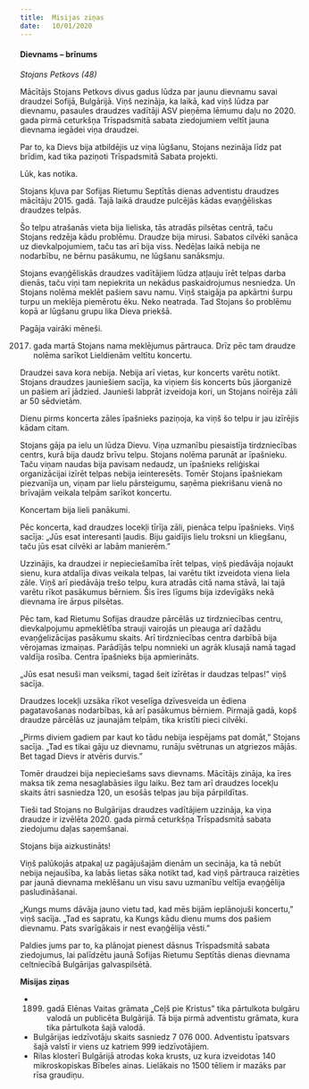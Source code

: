 ```yaml
---
title:  Misijas ziņas
date:   10/01/2020
---
```


#### Dievnams – brīnums

_Stojans Petkovs (48)_

Mācītājs Stojans Petkovs divus gadus lūdza par jaunu dievnamu savai draudzei Sofijā, Bulgārijā. Viņš nezināja, ka laikā, kad viņš lūdza par dievnamu, pasaules draudzes vadītāji ASV pieņēma lēmumu daļu no 2020. gada pirmā ceturkšņa Trīspadsmitā sabata ziedojumiem veltīt jauna dievnama iegādei viņa draudzei. 

Par to, ka Dievs bija atbildējis uz viņa lūgšanu, Stojans nezināja līdz pat brīdim, kad tika paziņoti Trīspadsmitā Sabata projekti.

Lūk, kas notika.

Stojans kļuva par Sofijas Rietumu Septītās dienas adventistu draudzes mācītāju 2015. gadā. Tajā laikā draudze pulcējās kādas evaņģēliskas draudzes telpās. 

Šo telpu atrašanās vieta bija lieliska, tās atradās pilsētas centrā, taču Stojans redzēja kādu problēmu. Draudze bija mirusi. Sabatos cilvēki sanāca uz dievkalpojumiem, taču tas arī bija viss. Nedēļas laikā nebija ne nodarbību, ne bērnu pasākumu, ne lūgšanu sanāksmju. 

Stojans evaņģēliskās draudzes vadītājiem lūdza atļauju īrēt telpas darba dienās, taču viņi tam nepiekrita un nekādus paskaidrojumus nesniedza. Un Stojans nolēma meklēt pašiem savu namu. Viņš staigāja pa apkārtni šurpu turpu un meklēja piemērotu ēku. Neko neatrada. Tad Stojans šo problēmu kopā ar lūgšanu grupu lika Dieva priekšā. 

Pagāja vairāki mēneši. 

2017. gada martā Stojans nama meklējumus pārtrauca. Drīz pēc tam draudze nolēma sarīkot Lieldienām veltītu koncertu. 

Draudzei sava kora nebija. Nebija arī vietas, kur koncerts varētu notikt. Stojans draudzes jauniešiem sacīja, ka viņiem šis koncerts būs jāorganizē un pašiem arī jādzied. Jaunieši labprāt izveidoja kori, un Stojans noīrēja zāli ar 50 sēdvietām. 

Dienu pirms koncerta zāles īpašnieks paziņoja, ka viņš šo telpu ir jau izīrējis kādam citam. 

Stojans gāja pa ielu un lūdza Dievu. Viņa uzmanību piesaistīja tirdzniecības centrs, kurā bija daudz brīvu telpu. Stojans nolēma parunāt ar īpašnieku. Taču viņam naudas bija pavisam nedaudz, un īpašnieks reliģiskai organizācijai izīrēt telpas nebija ieinteresēts. Tomēr Stojans īpašniekam piezvanīja un, viņam par lielu pārsteigumu, saņēma piekrišanu vienā no brīvajām veikala telpām sarīkot koncertu. 

Koncertam bija lieli panākumi. 

Pēc koncerta, kad draudzes locekļi tīrīja zāli, pienāca telpu īpašnieks. Viņš sacīja: „Jūs esat interesanti ļaudis. Biju gaidījis lielu troksni un kliegšanu, taču jūs esat cilvēki ar labām manierēm.” 

Uzzinājis, ka draudzei ir nepieciešamība īrēt telpas, viņš piedāvāja nojaukt sienu, kura atdalīja divas veikala telpas, lai varētu tikt izveidota viena liela zāle. Viņš arī piedāvāja trešo telpu, kura atradās citā nama stāvā, lai tajā varētu rīkot pasākumus bērniem. Šis īres līgums bija izdevīgāks nekā dievnama īre ārpus pilsētas. 

Pēc tam, kad Rietumu Sofijas draudze pārcēlās uz tirdzniecības centru, dievkalpojumu apmeklētība strauji vairojās un pieauga arī dažādu evaņģelizācijas pasākumu skaits. Arī tirdzniecības centra darbībā bija vērojamas izmaiņas. Parādījās telpu nomnieki un agrāk klusajā namā tagad valdīja rosība. Centra īpašnieks bija apmierināts. 

„Jūs esat nesuši man veiksmi, tagad šeit izīrētas ir daudzas telpas!” viņš sacīja. 

Draudzes locekļi uzsāka rīkot veselīga dzīvesveida un ēdiena pagatavošanas nodarbības, kā arī pasākumus bērniem. Pirmajā gadā, kopš draudze pārcēlās uz jaunajām telpām, tika kristīti pieci cilvēki. 

„Pirms diviem gadiem par kaut ko tādu nebija iespējams pat domāt,” Stojans sacīja. „Tad es tikai gāju uz dievnamu, runāju svētrunas un atgriezos mājās. Bet tagad Dievs ir atvēris durvis.” 

Tomēr draudzei bija nepieciešams savs dievnams. Mācītājs zināja, ka īres maksa tik zema nesaglabāsies ilgu laiku. Bez tam arī draudzes locekļu skaits ātri sasniedza 120, un esošās telpas jau bija pārpildītas. 

Tieši tad Stojans no Bulgārijas draudzes vadītājiem uzzināja, ka viņa draudze ir izvēlēta 2020. gada pirmā ceturkšņa Trīspadsmitā sabata ziedojumu daļas saņemšanai. 

Stojans bija aizkustināts!

Viņš palūkojās atpakaļ uz pagājušajām dienām un secināja, ka tā nebūt nebija nejaušība, ka labās lietas sāka notikt tad, kad viņš pārtrauca raizēties par jaunā dievnama meklēšanu un visu savu uzmanību veltīja evaņģēlija pasludināšanai. 

„Kungs mums dāvāja jauno vietu tad, kad mēs bijām ieplānojuši koncertu,” viņš sacīja. „Tad es sapratu, ka Kungs kādu dienu mums dos pašiem dievnamu. Pats svarīgākais ir nest evaņģēlija vēsti.”

Paldies jums par to, ka plānojat pienest dāsnus Trīspadsmitā sabata ziedojumus, lai palīdzētu jaunā Sofijas Rietumu Septītās dienas dievnama celtniecībā Bulgārijas galvaspilsētā.  

**Misijas ziņas**

- 1899. gadā Elēnas Vaitas grāmata „Ceļš pie Kristus” tika pārtulkota bulgāru valodā un publicēta Bulgārijā. Tā bija pirmā adventistu grāmata, kura tika pārtulkota šajā valodā. 
- Bulgārijas iedzīvotāju skaits sasniedz 7 076 000. Adventistu īpatsvars šajā valstī ir viens uz katriem 999 iedzīvotājiem.
- Rilas klosterī Bulgārijā atrodas koka krusts, uz kura izveidotas 140 mikroskopiskas Bībeles ainas. Lielākais no 1500 tēliem ir mazāks par rīsa graudiņu.